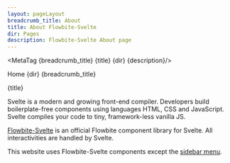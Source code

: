```yaml
---
layout: pageLayout
breadcrumb_title: About
title: About Flowbite-Svelte
dir: Pages
description: Flowbite-Svelte About page
---
```


<MetaTag {breadcrumb_title} {title} {dir} {description}/>

<script>
  import { Htwo, MetaTag } from '../utils'
  import { Breadcrumb, BreadcrumbItem, Heading, A } from '$lib'
</script>

<Breadcrumb class="pt-28 py-8">
  <BreadcrumbItem href="/" home >Home</BreadcrumbItem>
  <BreadcrumbItem>{dir}</BreadcrumbItem>
  <BreadcrumbItem>{breadcrumb_title}</BreadcrumbItem>
</Breadcrumb>

<Heading class="mb-2" tag="h1" customSize="text-3xl">{title}</Heading>

<Htwo label="Svelte" />

<p class="dark:text-white w-full text-lg py-2">
  Svelte is a modern and growing front-end compiler. Developers build boilerplate-free components using languages HTML, CSS and JavaScript. Svelte compiles your code to tiny, framework-less vanilla JS.</p>

<Htwo label="Flowbite Svelte" />

<p class="dark:text-white w-full text-lg py-2"><a class="text-blue-700" href="/">Flowbite-Svelte</a> is an official Flowbite component library for Svelte. All interactivities are handled by Svelte.
</p>


<p class="dark:text-white w-full text-lg py-2">This website uses Flowbite-Svelte components except the <A class="text-blue-700" href="https://github.com/shinokada/svelte-sidebar" target="_blank" rel="noreferrer">sidebar menu</A>.</p>

